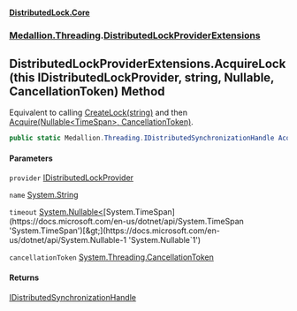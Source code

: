 #### [DistributedLock.Core](README.md 'README')
### [Medallion.Threading](Medallion.Threading.md 'Medallion.Threading').[DistributedLockProviderExtensions](DistributedLockProviderExtensions.md 'Medallion.Threading.DistributedLockProviderExtensions')

## DistributedLockProviderExtensions.AcquireLock(this IDistributedLockProvider, string, Nullable<TimeSpan>, CancellationToken) Method

Equivalent to calling [CreateLock(string)](IDistributedLockProvider.CreateLock.lcl3dolUp9eZyeUENeHU9w.md 'Medallion.Threading.IDistributedLockProvider.CreateLock(string)') and then  
[Acquire(Nullable&lt;TimeSpan&gt;, CancellationToken)](IDistributedLock.Acquire.Q+8FXimBZqUrDv5tTRw59w.md 'Medallion.Threading.IDistributedLock.Acquire(System.Nullable<System.TimeSpan>, System.Threading.CancellationToken)').

```csharp
public static Medallion.Threading.IDistributedSynchronizationHandle AcquireLock(this Medallion.Threading.IDistributedLockProvider provider, string name, System.Nullable<System.TimeSpan> timeout=null, System.Threading.CancellationToken cancellationToken=default(System.Threading.CancellationToken));
```
#### Parameters

<a name='Medallion.Threading.DistributedLockProviderExtensions.AcquireLock(thisMedallion.Threading.IDistributedLockProvider,string,System.Nullable_System.TimeSpan_,System.Threading.CancellationToken).provider'></a>

`provider` [IDistributedLockProvider](IDistributedLockProvider.md 'Medallion.Threading.IDistributedLockProvider')

<a name='Medallion.Threading.DistributedLockProviderExtensions.AcquireLock(thisMedallion.Threading.IDistributedLockProvider,string,System.Nullable_System.TimeSpan_,System.Threading.CancellationToken).name'></a>

`name` [System.String](https://docs.microsoft.com/en-us/dotnet/api/System.String 'System.String')

<a name='Medallion.Threading.DistributedLockProviderExtensions.AcquireLock(thisMedallion.Threading.IDistributedLockProvider,string,System.Nullable_System.TimeSpan_,System.Threading.CancellationToken).timeout'></a>

`timeout` [System.Nullable&lt;](https://docs.microsoft.com/en-us/dotnet/api/System.Nullable-1 'System.Nullable`1')[System.TimeSpan](https://docs.microsoft.com/en-us/dotnet/api/System.TimeSpan 'System.TimeSpan')[&gt;](https://docs.microsoft.com/en-us/dotnet/api/System.Nullable-1 'System.Nullable`1')

<a name='Medallion.Threading.DistributedLockProviderExtensions.AcquireLock(thisMedallion.Threading.IDistributedLockProvider,string,System.Nullable_System.TimeSpan_,System.Threading.CancellationToken).cancellationToken'></a>

`cancellationToken` [System.Threading.CancellationToken](https://docs.microsoft.com/en-us/dotnet/api/System.Threading.CancellationToken 'System.Threading.CancellationToken')

#### Returns
[IDistributedSynchronizationHandle](IDistributedSynchronizationHandle.md 'Medallion.Threading.IDistributedSynchronizationHandle')